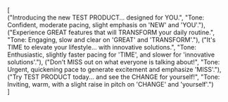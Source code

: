 [  
  ("Introducing the new TEST PRODUCT... designed for YOU.", "Tone: Confident, moderate pacing, slight emphasis on 'NEW' and 'YOU'."),  
  ("Experience GREAT features that will TRANSFORM your daily routine.", "Tone: Engaging, slow and clear on 'GREAT' and 'TRANSFORM'."),
  ("It's TIME to elevate your lifestyle... with innovative solutions.", "Tone: Enthusiastic, slightly faster pacing for 'TIME', and slower for 'innovative solutions'."),
  ("Don't MISS out on what everyone is talking about!", "Tone: Urgent, quickening pace to generate excitement and emphasize 'MISS'."),  
  ("Try TEST PRODUCT today... and see the CHANGE for yourself!", "Tone: Inviting, warm, with a slight raise in pitch on 'CHANGE' and 'yourself'.")  
]